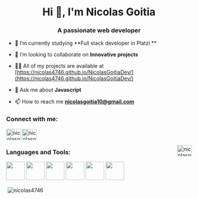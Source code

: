 <h1 align="center">Hi 👋, I'm Nicolas Goitia</h1>
<h3 align="center">A passionate web developer</h3>

- 🌱 I’m currently studying  **Full stack developer in Platzi **

- 👯 I’m looking to collaborate on **Innovative projects**

- 👨‍💻 All of my projects are available at [https://nicolas4746.github.io/NicolasGoitiaDev/](https://nicolas4746.github.io/NicolasGoitiaDev/)

- 💬 Ask me about **Javascript** 

- 📫 How to reach me **nicolasgoitia10@gmail.com**

<h3 align="left">Connect with me:</h3>
<p align="left">
<a href="https://twitter.com/NicolasGoitia3" target="blank"><img align="left" src="https://raw.githubusercontent.com/rahuldkjain/github-profile-readme-generator/master/src/images/icons/Social/twitter.svg" alt="nicolasgoitia" height="30" width="40" /></a>
<a href="https://linkedin.com/in/nicolas-goitia/" target="blank"><img align="center" src="https://raw.githubusercontent.com/rahuldkjain/github-profile-readme-generator/master/src/images/icons/Social/linked-in-alt.svg" alt="nicolasgoitia" height="30" width="40" /></a>

<a href="https://instagram.com/nicolas.goitia/" target="blank"><img align="right" src="https://raw.githubusercontent.com/rahuldkjain/github-profile-readme-generator/master/src/images/icons/Social/instagram.svg" alt="nicolasgoitia" height="30" width="40" /></a>
</p>

<h3 align="left">Languages and Tools:</h3>
<div>
    <img src="https://cdn.jsdelivr.net/gh/devicons/devicon/icons/html5/html5-plain-wordmark.svg" width="50px"/>
    <img src="https://cdn.jsdelivr.net/gh/devicons/devicon/icons/css3/css3-plain-wordmark.svg" width="50px"/>
    <img src="https://cdn.jsdelivr.net/gh/devicons/devicon/icons/javascript/javascript-plain.svg" width="50px" />
    <img src="https://cdn.jsdelivr.net/gh/devicons/devicon/icons/react/react-original-wordmark.svg" width="50px"/>
    <img src="https://cdn.jsdelivr.net/gh/devicons/devicon/icons/redux/redux-original.svg" width="50px"/>
    <img src="https://cdn.jsdelivr.net/gh/devicons/devicon/icons/materialui/materialui-original.svg" width="50px"/>
</div>


<p>&nbsp;<img align="center" src="https://github-readme-stats.vercel.app/api?username=nicolas4746&show_icons=true&locale=en" alt="nicolas4746" /></p>


